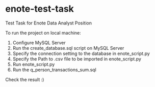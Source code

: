 # enote-test-task
Test Task for Enote Data Analyst Position

To run the project on local machine:
1. Configure MySQL Server
2. Run the create_database.sql script on MySQL Server
3. Specify the connection setting to the database in enote_script.py
4. Specify the Path to .csv file to be imported in enote_script.py
5. Run enote_script.py 
6. Run the q_person_transactions_sum.sql

Check the result :)
